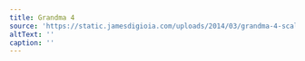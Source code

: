 ```yaml
---
title: Grandma 4
source: 'https://static.jamesdigioia.com/uploads/2014/03/grandma-4-scaled.jpg'
altText: ''
caption: ''
---
```


